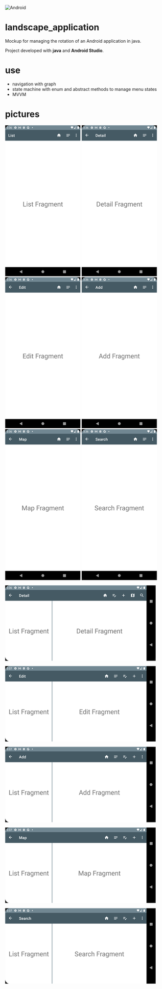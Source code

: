 ![Android](https://img.shields.io/badge/Android-Studio-blue)
# landscape_application
Mockup for managing the rotation of an Android application in java. 

Project developed with __java__ and __Android Studio__.

# use
- navigation with graph
- state machine with enum and abstract methods to manage menu states
- MVVM

# pictures
![portrait 1](/assets/images/P1.png)
![portrait 2](/assets/images/P2.png)
![portrait 3](/assets/images/P3.png)
![portrait 4](/assets/images/P4.png)
![portrait 5](/assets/images/P5.png)
![portrait 6](/assets/images/P6.png)

![landscape 1](/assets/images/L1.png)

![landscape 2](/assets/images/L2.png)

![landscape 3](/assets/images/L3.png)

![landscape 4](/assets/images/L4.png)

![landscape 5](/assets/images/L5.png)




